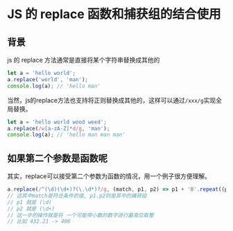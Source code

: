 # JS 的 replace 函数和捕获组的结合使用
## 背景
js 的 replace 方法通常是直接将某个字符串替换成其他的
```js
let a = 'hello world';
a.replace('world', 'man');
console.log(a); // 'hello man'
```
当然，js的replace方法也支持将正则替换成其他的，这样可以通过`/xxx/g`实现全局替换。
```js
let a = 'hello world wood weed';
a.replace(/w[a-zA-Z]*d/g, 'man');
console.log(a); // 'hello man man man'
```
## 如果第二个参数是函数呢
其实，replace可以接受第二个参数为函数的情况，用一个例子很方便理解。
```js
a.replace(/^(\d)(\d+)?(\.\d*)?/g, (match, p1, p2) => p1 + '0'.repeat((p2 && p2.length) || 0);
// 这其中match是符合条件的值, p1.p2则是其中的捕获组
// p1 就是 (\d)
// p2 就是 (\d+)
// 这一步的操作就是将 一个可能带小数的数字进行最高位取整
// 比如 432.21 -> 400
```
